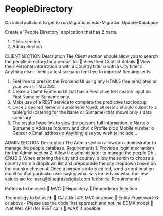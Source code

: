 # PeopleDirectory

On initial pull dont forget to run Migrations
Add-Migration
Update-Database

Create a 'People Directory' application that has 2 parts.
  1. Client section
  2. Admin Section

CLIENT SECTION
  Description
  The Client section should allow you to search the people directory for a person to:
     View their Contact details
     View their Personal information
      o with a Country filter
      o with a City filter
      o Anything else… being a test scenario feel free to impress!
  Requirements
  1. Feel free to present the Frontend UI using any HTML5 free templates or your own
  HTML/CSS.
  2. Create a Client Frontend UI that has a Predictive text search input on First Name or
  Surname only.
  3. Make use of a REST service to complete the predictive text lookup
  4. Once a desired name or surname is found, all results should output to a table/grid
  (catering for the Name or Surname) that shows only a data summary
  5. The results hyperlink to view the persons full information:
    o Name
    o Surname
    o Address (country and city)
    o Profile pic
    o Mobile number
    o Gender
    o Email address
    o Anything else you wish to include…
    
ADMIN SECTION
  Description
  The Admin section allows an administrator to manage the people database.
  Requirements
    1. Provide a login mechanism for the Admin section
    2. Allow the administrator to manage the people Db - CRUD
    3. When entering the city and country, allow the admin to choose a country from a
    dropdown list and prepopulate the city dropdown based on the country chosen
    4. Once a person's info is edited, send a confirmation email for that particular user
    saying what was edited and what the new values are to: mark@bluegrassdigital.com
    Technical Requirements
  
Patterns to be used:
   MVC
   Repository
   Dependency Injection
  
Technology to be used:
   C# / .Net 4.5 MVC or above
   Entity Framework 6 or above - Please use the code first approach and not the EDMX
model
   .Net Web API (for REST call)
   AJAX if possible
